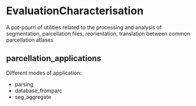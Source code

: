 # EvaluationCharacterisation

A pot-pourri of utilities related to the processing and analysis of segmentation, parcellation files, reorientation, translation between common parcellation atlases

## parcellation_applications

Different modes of application:
  * parsing
  * database_fromparc
  * seg_aggregate
